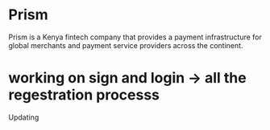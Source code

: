 # Prism
Prism is a Kenya fintech company that provides a payment infrastructure for global merchants and payment service providers across the continent.
# working on sign and login -> all the regestration processs
Updating
